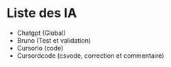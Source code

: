 
# Liste des IA

* Chatgpt (Global)
* Bruno (Test et validation)
* Cursorio (code)
* Cursordcode (csvode, correction et commentaire)



